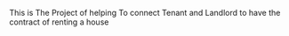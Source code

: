 This is The Project of helping To connect Tenant and Landlord to have the contract of renting a house 
